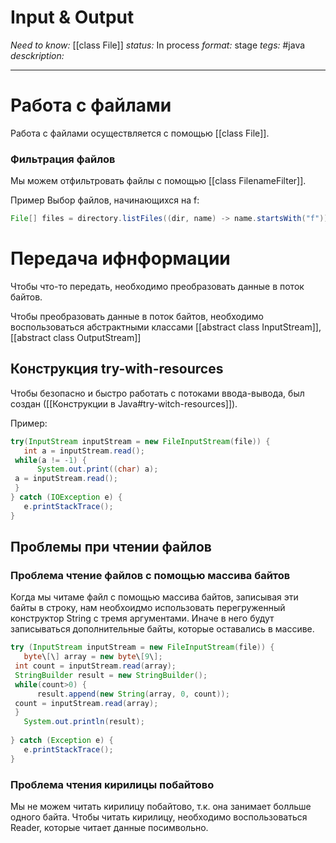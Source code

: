 # Input & Output
*Need to know:* [[class File]]
*status:* In process
*format:* stage
*tegs:* #java
*desckription:*

---

# Работа с файлами
Работа с файлами осуществляется с помощью [[class File]]. 

### Фильтрация файлов
Мы можем отфильтровать файлы с помощью [[class FilenameFilter]].

Пример
Выбор файлов, начинающихся на f:
```java
File[] files = directory.listFiles((dir, name) -> name.startsWith("f"));
```


# Передача ифнформации
Чтобы что-то передать, необходимо преобразовать данные в поток байтов.

Чтобы преобразовать данные в поток байтов, необходимо воспользоваться абстрактными классами [[abstract class InputStream]], [[abstract class OutputStream]]

## Конструкция try-with-resources
Чтобы безопасно и быстро работать с потоками ввода-вывода, был создан ([[Конструкции в Java#try-witch-resources]]).

Пример:
```java
try(InputStream inputStream = new FileInputStream(file)) {  
   int a = inputStream.read();  
 while(a != -1) {  
      System.out.print((char) a);  
 a = inputStream.read();  
 }  
} catch (IOException e) {  
   e.printStackTrace();  
}
```

## Проблемы при чтении файлов
### Проблема чтение файлов с помощью массива байтов
Когда мы читаме файл с помощью массива байтов, записывая эти байты в строку, нам необхоидмо использовать перегруженный конструктор String с тремя аргументами. Иначе в него будут записываться дополнительные байты, которые оставались в массиве.
```java
try (InputStream inputStream = new FileInputStream(file)) {  
   byte\[\] array = new byte\[9\];  
 int count = inputStream.read(array);  
 StringBuilder result = new StringBuilder();  
 while(count>0) {  
      result.append(new String(array, 0, count));  
 count = inputStream.read(array);  
 }  
   System.out.println(result);  
  
} catch (Exception e) {  
   e.printStackTrace();  
}
```
### Проблема чтения кирилицы побайтово
Мы не можем читать кирилицу побайтово, т.к. она занимает болльше одного байта. Чтобы читать кирилицу, необходимо воспользоваться Reader, которые читает данные посимвольно.
